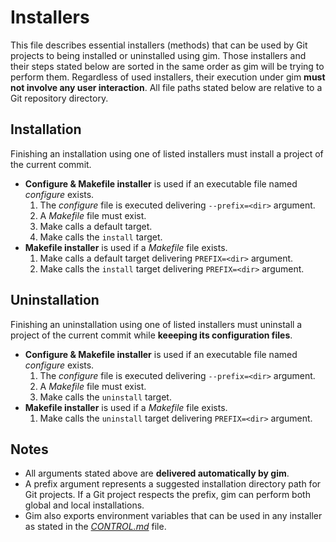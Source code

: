 # Installers

This file describes essential installers (methods) that can be used by Git projects to being installed or uninstalled using gim. Those installers and their steps stated below are sorted in the same order as gim will be trying to perform them. Regardless of used installers, their execution under gim **must not involve any user interaction**. All file paths stated below are relative to a Git repository directory.

## Installation

Finishing an installation using one of listed installers must install a project of the current commit.

* **Configure & Makefile installer** is used if an executable file named *configure* exists.
  1. The *configure* file is executed delivering `--prefix=<dir>` argument.
  2. A *Makefile* file must exist.
  3. Make calls a default target.
  4. Make calls the `install` target.
* **Makefile installer** is used if a *Makefile* file exists.
  1. Make calls a default target delivering `PREFIX=<dir>` argument.
  2. Make calls the `install` target delivering `PREFIX=<dir>` argument.

## Uninstallation

Finishing an uninstallation using one of listed installers must uninstall a project of the current commit while **keeeping its configuration files**.

* **Configure & Makefile installer** is used if an executable file named *configure* exists.
  1. The *configure* file is executed delivering `--prefix=<dir>` argument.
  2. A *Makefile* file must exist.
  4. Make calls the `uninstall` target.
* **Makefile installer** is used if a *Makefile* file exists.
  1. Make calls the `uninstall` target delivering `PREFIX=<dir>` argument.

## Notes

* All arguments stated above are **delivered automatically by gim**.
* A prefix argument represents a suggested installation directory path for Git projects. If a Git project respects the prefix, gim can perform both global and local installations.
* Gim also exports environment variables that can be used in any installer as stated in the [*CONTROL.md*](CONTROL.md) file.
